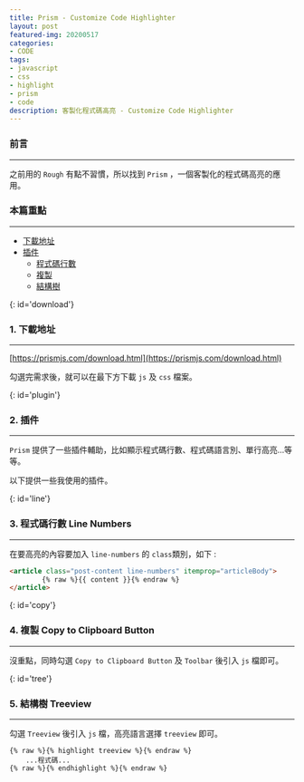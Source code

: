 ```yaml
---
title: Prism - Customize Code Highlighter
layout: post
featured-img: 20200517
categories:
- CODE
tags:
- javascript
- css
- highlight
- prism
- code
description: 客製化程式碼高亮 - Customize Code Highlighter
---
```


### 前言
---
之前用的 `Rough` 有點不習慣，所以找到 `Prism` ，一個客製化的程式碼高亮的應用。

### 本篇重點
---
* [下載地址](#download)
* [插件](#plugin)
  * [程式碼行數](#line)
  * [複製](#copy)
  * [結構樹](#tree)

{: id='download'}
### 1. 下載地址
---

[https://prismjs.com/download.html](https://prismjs.com/download.html)

勾選完需求後，就可以在最下方下載 `js` 及 `css` 檔案。

{: id='plugin'}
### 2. 插件
---

`Prism` 提供了一些插件輔助，比如顯示程式碼行數、程式碼語言別、單行高亮…等等。
 
以下提供一些我使用的插件。

{: id='line'}
### 3. 程式碼行數 Line Numbers
 ---
 
在要高亮的內容要加入 `line-numbers` 的 `class`類別，如下 :

```html
<article class="post-content line-numbers" itemprop="articleBody">
		{% raw %}{{ content }}{% endraw %}
</article>
```
{: id='copy'}
### 4. 複製 Copy to Clipboard Button
---

沒重點，同時勾選 `Copy to Clipboard Button` 及 `Toolbar` 後引入 `js` 檔即可。

{: id='tree'}
### 5. 結構樹 Treeview
---

勾選 `Treeview` 後引入 `js` 檔，高亮語言選擇 `treeview` 即可。

```liquid
{% raw %}{% highlight treeview %}{% endraw %}
    ...程式碼...
{% raw %}{% endhighlight %}{% endraw %}
```
